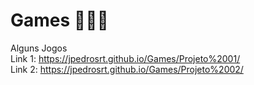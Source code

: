 # Games 🚧🚧🚧
 Alguns Jogos <br/>
Link 1: https://jpedrosrt.github.io/Games/Projeto%2001/ 
<br/>
Link 2: https://jpedrosrt.github.io/Games/Projeto%2002/
